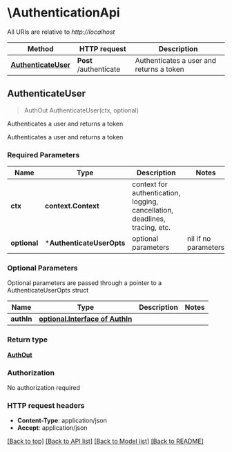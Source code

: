# \AuthenticationApi

All URIs are relative to *http://localhost*

Method | HTTP request | Description
------------- | ------------- | -------------
[**AuthenticateUser**](AuthenticationApi.md#AuthenticateUser) | **Post** /authenticate | Authenticates a user and returns a token



## AuthenticateUser

> AuthOut AuthenticateUser(ctx, optional)

Authenticates a user and returns a token

Authenticates a user and returns a token

### Required Parameters


Name | Type | Description  | Notes
------------- | ------------- | ------------- | -------------
**ctx** | **context.Context** | context for authentication, logging, cancellation, deadlines, tracing, etc.
 **optional** | ***AuthenticateUserOpts** | optional parameters | nil if no parameters

### Optional Parameters

Optional parameters are passed through a pointer to a AuthenticateUserOpts struct


Name | Type | Description  | Notes
------------- | ------------- | ------------- | -------------
 **authIn** | [**optional.Interface of AuthIn**](AuthIn.md)|  | 

### Return type

[**AuthOut**](AuthOut.md)

### Authorization

No authorization required

### HTTP request headers

- **Content-Type**: application/json
- **Accept**: application/json

[[Back to top]](#) [[Back to API list]](../README.md#documentation-for-api-endpoints)
[[Back to Model list]](../README.md#documentation-for-models)
[[Back to README]](../README.md)

